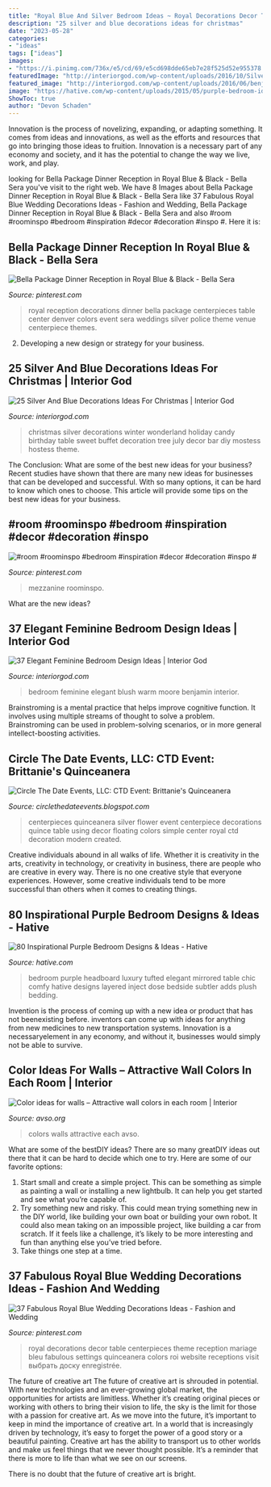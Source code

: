 ```yaml
---
title: "Royal Blue And Silver Bedroom Ideas ~ Royal Decorations Decor Table Centerpieces Theme Reception Mariage Bleu Fabulous Settings Quinceanera Colors Roi Website Receptions Visit выбрать доску Enregistrée"
description: "25 silver and blue decorations ideas for christmas"
date: "2023-05-28"
categories:
- "ideas"
tags: ["ideas"]
images:
- "https://i.pinimg.com/736x/e5/cd/69/e5cd698dde65eb7e28f525d52e955378.jpg"
featuredImage: "http://interiorgod.com/wp-content/uploads/2016/10/Silver-Blue-Christmas.jpg"
featured_image: "http://interiorgod.com/wp-content/uploads/2016/06/benjamin-moore-warm-blush.jpg"
image: "https://hative.com/wp-content/uploads/2015/05/purple-bedroom-ideas/30-purple-bedroom-ideas.jpg"
ShowToc: true
author: "Devon Schaden"
---
```



Innovation is the process of novelizing, expanding, or adapting something. It comes from ideas and innovations, as well as the efforts and resources that go into bringing those ideas to fruition. Innovation is a necessary part of any economy and society, and it has the potential to change the way we live, work, and play.

	

		
looking for Bella Package Dinner Reception in Royal Blue &amp; Black - Bella Sera you've visit to the right web. We have 8 Images about Bella Package Dinner Reception in Royal Blue &amp; Black - Bella Sera like 37 Fabulous Royal Blue Wedding Decorations Ideas - Fashion and Wedding, Bella Package Dinner Reception in Royal Blue &amp; Black - Bella Sera and also #room #roominspo #bedroom #inspiration #decor #decoration #inspo #. Here it is:
		
    
## Bella Package Dinner Reception In Royal Blue &amp; Black - Bella Sera

<img loading=lazy src="https://i.pinimg.com/736x/c2/6e/a5/c26ea509c3e4103f4a9b9fdb660577fa--royal-blue-wedding-decorations-royal-blue-weddings.jpg" onerror="this.onerror=null;this.src='https://tse3.mm.bing.net/th?id=OIP.lnzWx2uXdJI320pBfWZbhAAAAA&amp;pid=15.1';" alt="Bella Package Dinner Reception in Royal Blue &amp; Black - Bella Sera">

_Source: pinterest.com_

>royal reception decorations dinner bella package centerpieces table center denver colors event sera weddings silver police theme venue centerpiece themes. 

	

2. Developing a new design or strategy for your business.

    
## 25 Silver And Blue Decorations Ideas For Christmas | Interior God

<img loading=lazy src="http://interiorgod.com/wp-content/uploads/2016/10/Silver-Blue-Christmas.jpg" onerror="this.onerror=null;this.src='https://tse4.mm.bing.net/th?id=OIP.jvetWB6RGb35KEqpHCfU-wHaLG&amp;pid=15.1';" alt="25 Silver And Blue Decorations Ideas For Christmas | Interior God">

_Source: interiorgod.com_

>christmas silver decorations winter wonderland holiday candy birthday table sweet buffet decoration tree july decor bar diy mostess hostess theme. 

	

The Conclusion: What are some of the best new ideas for your business?
Recent studies have shown that there are many new ideas for businesses that can be developed and successful. With so many options, it can be hard to know which ones to choose. This article will provide some tips on the best new ideas for your business.

    
## #room #roominspo #bedroom #inspiration #decor #decoration #inspo #

<img loading=lazy src="https://i.pinimg.com/736x/a1/cb/2c/a1cb2c5f1453f4e9b2014a9ec66ee22c.jpg" onerror="this.onerror=null;this.src='https://tse4.mm.bing.net/th?id=OIP.YMuESfttqmNrUq8cranu4gHaJ3&amp;pid=15.1';" alt="#room #roominspo #bedroom #inspiration #decor #decoration #inspo #">

_Source: pinterest.com_

>mezzanine roominspo. 

	

What are the new ideas?
 

    
## 37 Elegant Feminine Bedroom Design Ideas | Interior God

<img loading=lazy src="http://interiorgod.com/wp-content/uploads/2016/06/benjamin-moore-warm-blush.jpg" onerror="this.onerror=null;this.src='https://tse4.mm.bing.net/th?id=OIP.bJTFrq2Mbr-1naJHDCvSagHaJ4&amp;pid=15.1';" alt="37 Elegant Feminine Bedroom Design Ideas | Interior God">

_Source: interiorgod.com_

>bedroom feminine elegant blush warm moore benjamin interior. 

	

Brainstroming is a mental practice that helps improve cognitive function. It involves using multiple streams of thought to solve a problem. Brainstroming can be used in problem-solving scenarios, or in more general intellect-boosting activities.

    
## Circle The Date Events, LLC: CTD Event: Brittanie&#039;s Quinceanera

<img loading=lazy src="http://1.bp.blogspot.com/_sY9sailSkMo/TIlvZoIL6BI/AAAAAAAAABg/pep4W5b4e8Y/s400/brittanie034.JPG" onerror="this.onerror=null;this.src='https://tse2.mm.bing.net/th?id=OIP.zuojhDTk1PRLrk53y2pREAAAAA&amp;pid=15.1';" alt="Circle The Date Events, LLC: CTD Event: Brittanie&#039;s Quinceanera">

_Source: circlethedateevents.blogspot.com_

>centerpieces quinceanera silver flower event centerpiece decorations quince table using decor floating colors simple center royal ctd decoration modern created. 

	

Creative individuals abound in all walks of life. Whether it is creativity in the arts, creativity in technology, or creativity in business, there are people who are creative in every way. There is no one creative style that everyone experiences. However, some creative individuals tend to be more successful than others when it comes to creating things.

    
## 80 Inspirational Purple Bedroom Designs &amp; Ideas - Hative

<img loading=lazy src="https://hative.com/wp-content/uploads/2015/05/purple-bedroom-ideas/30-purple-bedroom-ideas.jpg" onerror="this.onerror=null;this.src='https://tse2.mm.bing.net/th?id=OIP.VvUcoyRzQnvLJmfkBC1__gHaKr&amp;pid=15.1';" alt="80 Inspirational Purple Bedroom Designs &amp; Ideas - Hative">

_Source: hative.com_

>bedroom purple headboard luxury tufted elegant mirrored table chic comfy hative designs layered inject dose bedside subtler adds plush bedding. 

	

Invention is the process of coming up with a new idea or product that has not beenexisting before. inventors can come up with ideas for anything from new medicines to new transportation systems. Innovation is a necessaryelement in any economy, and without it, businesses would simply not be able to survive.

    
## Color Ideas For Walls – Attractive Wall Colors In Each Room | Interior

<img loading=lazy src="http://www.avso.org/wp-content/uploads/files/3/7/9/color-ideas-for-walls-attractive-wall-colors-in-each-room-22-379.jpg" onerror="this.onerror=null;this.src='https://tse4.mm.bing.net/th?id=OIP.VWyDBKIrQ1_JrhZ4UCDN1wHaJ4&amp;pid=15.1';" alt="Color ideas for walls – Attractive wall colors in each room | Interior">

_Source: avso.org_

>colors walls attractive each avso. 

	

What are some of the bestDIY ideas?
There are so many greatDIY ideas out there that it can be hard to decide which one to try. Here are some of our favorite options: 
1) Start small and create a simple project. This can be something as simple as painting a wall or installing a new lightbulb. It can help you get started and see what you’re capable of. 
2) Try something new and risky. This could mean trying something new in the DIY world, like building your own boat or building your own robot. It could also mean taking on an impossible project, like building a car from scratch. If it feels like a challenge, it’s likely to be more interesting and fun than anything else you’ve tried before. 
3) Take things one step at a time.

    
## 37 Fabulous Royal Blue Wedding Decorations Ideas - Fashion And Wedding

<img loading=lazy src="https://i.pinimg.com/736x/e5/cd/69/e5cd698dde65eb7e28f525d52e955378.jpg" onerror="this.onerror=null;this.src='https://tse1.mm.bing.net/th?id=OIP.QzjQlWDHjpLYJauTCTT5hgHaLG&amp;pid=15.1';" alt="37 Fabulous Royal Blue Wedding Decorations Ideas - Fashion and Wedding">

_Source: pinterest.com_

>royal decorations decor table centerpieces theme reception mariage bleu fabulous settings quinceanera colors roi website receptions visit выбрать доску enregistrée. 

	

The future of creative art
The future of creative art is shrouded in potential. With new technologies and an ever-growing global market, the opportunities for artists are limitless. Whether it’s creating original pieces or working with others to bring their vision to life, the sky is the limit for those with a passion for creative art.
As we move into the future, it’s important to keep in mind the importance of creative art. In a world that is increasingly driven by technology, it’s easy to forget the power of a good story or a beautiful painting. Creative art has the ability to transport us to other worlds and make us feel things that we never thought possible. It’s a reminder that there is more to life than what we see on our screens.

There is no doubt that the future of creative art is bright.

